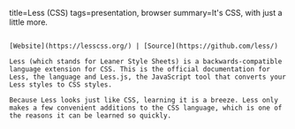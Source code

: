 title=Less (CSS)
tags=presentation, browser
summary=It's CSS, with just a little more.
~~~~~~

[Website](https://lesscss.org/) | [Source](https://github.com/less/)

Less (which stands for Leaner Style Sheets) is a backwards-compatible language extension for CSS. This is the official documentation for Less, the language and Less.js, the JavaScript tool that converts your Less styles to CSS styles.

Because Less looks just like CSS, learning it is a breeze. Less only makes a few convenient additions to the CSS language, which is one of the reasons it can be learned so quickly.

